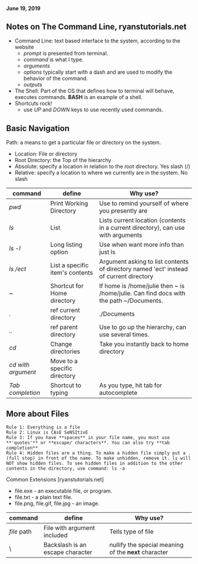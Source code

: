 #### June 19, 2019


## Notes on The Command Line, ryanstutorials.net

- Command Line: text based interface to the system, according to the website
  * *prompt* is presented from terminal.
  * *command* is what I type.
  * *arguments* 
  * *options* typically start with a dash and are used to modify the behavior of the command.
  * *outputs* 
 - The Shell: Part of the OS that defines how to terminal will behave, executes commands. **BASH** is an example of a shell.
 - Shortcuts rock!
   * use *UP* and *DOWN* keys to use recently used commands.
   
## Basic Navigation
   
   Path: a means to get a particular file or directory on the system. 
   - Location: File or directory
   - Root Directory: the Top of the hierarchy
   - Absolute: specify a location in relation to the root directory. Yes slash (/)
   - Relative: specify a location to where we currently are in the system. No slash
   
   |command|define|Why use?|
   |-----|-----|-----|
   |*pwd* |Print Working Directory|Use to remind yourself of where you presently are 
   |*ls* |List |Lists current location (contents in a current directory), can use with arguments
   |*ls -l*|Long listing option|Use when want more info than just ls
   |*ls /ect*|List a specific item's contents|Argument asking to list contents of directory named 'ect' instead of current directory
   | *~*| Shortcut for Home directory |If home is /home/julie then ~ is /home/julie. Can find docs with the path ~/Documents.
   |*.*| ref current directory|./Documents
   |*..*| ref parent directory|Use to go up the hierarchy, can use several times.
   |*cd* |Change directories|Take you instantly back to home directory|
   |*cd with argument*|Move to a specific directory|
   |*Tab completion*| Shortcut to typing|As you type, hit tab for autocomplete
   
 
## More about Files
```
Rule 1: Everything is a file
Rule 2: Linux is CAsE SeNSItivE
Rule 3: If you have **spaces** in your file name, you must use **'quotes'** or **escape/ characters**. You can also try **tab completion**
Rule 4: Hidden files are a thing. To make a hidden file simply put a .(full stop) in front of the name. To make unhidden, remove it. ls will NOT show hidden files. To see hidden files in addition to the other contents in the directory, use command: ls -a
```

Common Extensions [ryanstutorials.net]
* file.exe - an executable file, or program.
* file.txt - a plain text file.
* file.png, file.gif, file.jpg - an image.

|command|define|Why use?|
|-----|-----|-----|
|*file* path|File with argument included |Tells type of file
|\ |Backslash is an escape character| nullify the special meaning of the **next** character